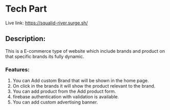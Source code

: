 # Tech Part

Live link: https://squalid-river.surge.sh/

## Description:

This is a E-commerce type of website which include brands and product on that specific brands its fully dynamic.

### Features:

1. You can Add custom Brand that will be shown in the home page.
2. On click in the brands it will show the product relevant to the brand.
3. You can add product from the Add product form.
4. firebase authentication with validation is available.
5. You can add custom advertising banner.
